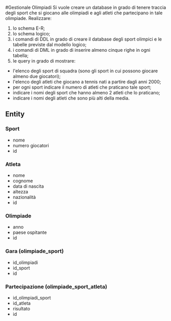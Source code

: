 #Gestionale Olimpiadi
Si vuole creare un database in grado di tenere traccia degli sport che si giocano alle olimpiadi e agli atleti che partecipano in tale olimpiade. Realizzare:
1.	 lo schema E-R;
2.	lo schema logico;
3.	i comandi di DDL in grado di creare il database degli sport olimpici e le tabelle previste dal modello logico;
4.	i comandi di DML in grado di inserire  almeno cinque righe in ogni tabella;
5.	le query in grado di mostrare: 
* l'elenco degli sport di squadra (sono gli sport in cui possono giocare almeno due giocatori);
*	l'elenco degli atleti che giocano a  tennis nati a partire dagli anni 2000;
*	per ogni sport indicare il numero di atleti che  praticano tale sport;
*	indicare i nomi degli sport  che hanno almeno  2 atleti che lo praticano;
*	indicare i nomi  degli atleti  che sono più alti della media.

## Entity
### Sport
* nome
* numero giocatori
* id
### Atleta
* nome
* cognome
* data di nascita
* altezza
* nazionalità
* id
### Olimpiade
* anno
* paese ospitante
* id
### Gara (olimpiade_sport)
* id_olimpiadi
* id_sport
* id
### Partecipazione (olimpiade_sport_atleta)
* id_olimpiadi_sport
* id_atleta
* risultato
* id
